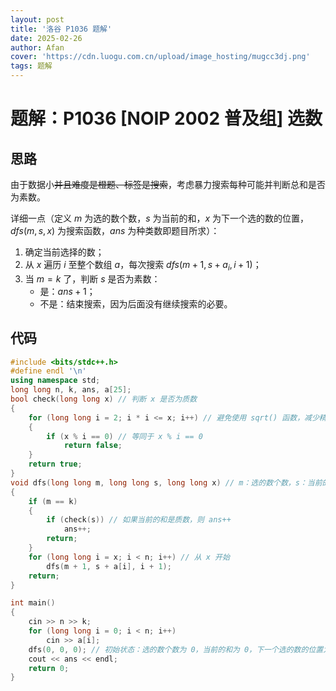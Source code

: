 ```yaml
---
layout: post
title: '洛谷 P1036 题解'
date: 2025-02-26
author: Afan
cover: 'https://cdn.luogu.com.cn/upload/image_hosting/mugcc3dj.png'
tags: 题解
---
```


# 题解：P1036 [NOIP 2002 普及组] 选数

## 思路

由于数据小~~并且难度是橙题、标签是搜索~~，考虑暴力搜索每种可能并判断总和是否为素数。

详细一点（定义 $m$ 为选的数个数，$s$ 为当前的和，$x$ 为下一个选的数的位置，$dfs(m, s, x)$ 为搜索函数，$ans$ 为种类数即题目所求）：
1. 确定当前选择的数；
2. 从 $x$ 遍历 $i$ 至整个数组 $a$，每次搜索 $dfs(m + 1, s + a_i, i + 1)$；
3. 当 $m = k$ 了，判断 $s$ 是否为素数：
   - 是：$ans + 1$；
   - 不是：结束搜索，因为后面没有继续搜索的必要。


## 代码

```cpp
#include <bits/stdc++.h>
#define endl '\n'
using namespace std;
long long n, k, ans, a[25];
bool check(long long x) // 判断 x 是否为质数
{
    for (long long i = 2; i * i <= x; i++) // 避免使用 sqrt() 函数，减少精度误差
    {
        if (x % i == 0) // 等同于 x % i == 0
            return false;
    }
    return true;
}
void dfs(long long m, long long s, long long x) // m：选的数个数，s：当前的和，x：下一个选的数的位置
{
    if (m == k)
    {
        if (check(s)) // 如果当前的和是质数，则 ans++
            ans++;
        return;
    }
    for (long long i = x; i < n; i++) // 从 x 开始
        dfs(m + 1, s + a[i], i + 1);
    return;
}

int main()
{
    cin >> n >> k;
    for (long long i = 0; i < n; i++)
        cin >> a[i];
    dfs(0, 0, 0); // 初始状态：选的数个数为 0，当前的和为 0，下一个选的数的位置为 0
    cout << ans << endl;
    return 0;
}
```
